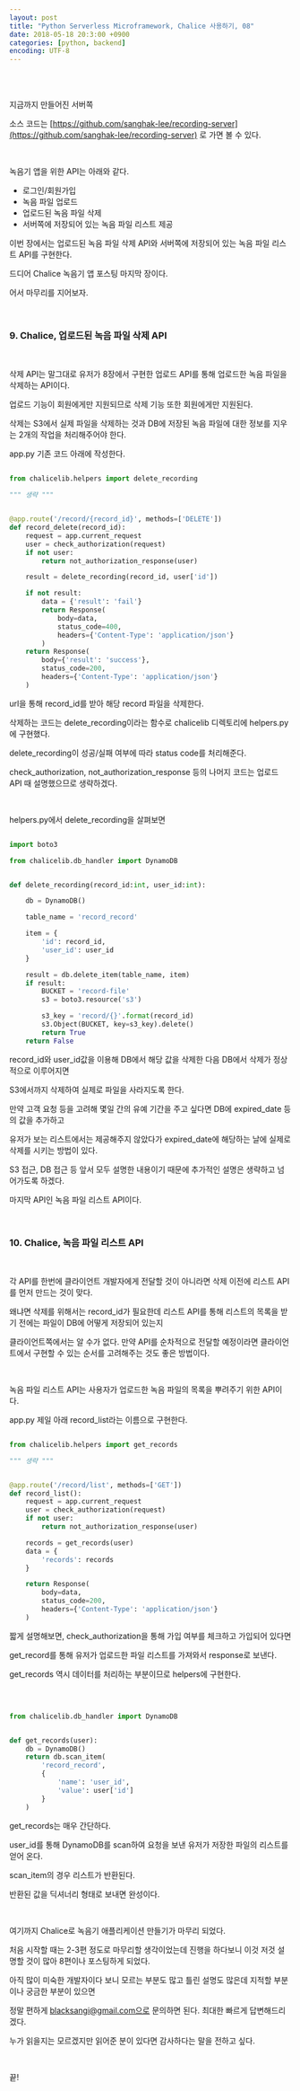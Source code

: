 ```yaml
---
layout: post
title: "Python Serverless Microframework, Chalice 사용하기, 08"
date: 2018-05-18 20:3:00 +0900
categories: [python, backend]
encoding: UTF-8
---
```


<br>
<br>

지금까지 만들어진 서버쪽 

소스 코드는 [https://github.com/sanghak-lee/recording-server](https://github.com/sanghak-lee/recording-server) 로 가면 볼 수 있다.

<br>

녹음기 앱을 위한 API는 아래와 같다. 

- 로그인/회원가입
- 녹음 파일 업로드 
- 업로드된 녹음 파일 삭제
- 서버쪽에 저장되어 있는 녹음 파일 리스트 제공

이번 장에서는 업로드된 녹음 파일 삭제 API와 서버쪽에 저장되어 있는 녹음 파일 리스트 API를 구현한다. 

드디어 Chalice 녹음기 앱 포스팅 마지막 장이다. 

어서 마무리를 지어보자.   

<br>


### 9. Chalice, 업로드된 녹음 파일 삭제 API

<br>

삭제 API는 말그대로 유저가 8장에서 구현한 업로드 API를 통해 업로드한 녹음 파일을 삭제하는 API이다. 

업로드 기능이 회원에게만 지원되므로 삭제 기능 또한 회원에게만 지원된다. 

삭제는 S3에서 실제 파일을 삭제하는 것과 DB에 저장된 녹음 파일에 대한 정보를 지우는 2개의 작업을 처리해주어야 한다. 

app.py 기존 코드 아래에 작성한다. 


```python

from chalicelib.helpers import delete_recording

""" 생략 """


@app.route('/record/{record_id}', methods=['DELETE'])
def record_delete(record_id):
    request = app.current_request
    user = check_authorization(request)
    if not user:
        return not_authorization_response(user)

    result = delete_recording(record_id, user['id'])

    if not result:
        data = {'result': 'fail'}
        return Response(
            body=data,
            status_code=400,
            headers={'Content-Type': 'application/json'}
        )    
    return Response(
        body={'result': 'success'},
        status_code=200,
        headers={'Content-Type': 'application/json'}
    )    


```

url을 통해 record_id를 받아 해당 record 파일을 삭제한다. 

삭제하는 코드는 delete_recording이라는 함수로 chalicelib 디렉토리에 helpers.py에 구현했다. 

delete_recording이 성공/실패 여부에 따라 status code를 처리해준다. 

check_authorization, not_authorization_response 등의 나머지 코드는 업로드 API 때 설명했으므로 생략하겠다. 

<br>

helpers.py에서 delete_recording을 살펴보면 


```python

import boto3

from chalicelib.db_handler import DynamoDB


def delete_recording(record_id:int, user_id:int):

    db = DynamoDB()

    table_name = 'record_record'

    item = {
        'id': record_id,
        'user_id': user_id
    }

    result = db.delete_item(table_name, item)
    if result:
        BUCKET = 'record-file'
        s3 = boto3.resource('s3')

        s3_key = 'record/{}'.format(record_id)
        s3.Object(BUCKET, key=s3_key).delete()
        return True
    return False 

```

record_id와 user_id값을 이용해 DB에서 해당 값을 삭제한 다음 DB에서 삭제가 정상적으로 이루어지면

S3에서까지 삭제하여 실제로 파일을 사라지도록 한다. 

만약 고객 요청 등을 고려해 몇일 간의 유예 기간을 주고 싶다면 DB에 expired_date 등의 값을 추가하고 

유저가 보는 리스트에서는 제공해주지 않았다가 expired_date에 해당하는 날에 실제로 삭제를 시키는 방법이 있다. 

S3 접근, DB 접근 등 앞서 모두 설명한 내용이기 때문에 추가적인 설명은 생략하고 넘어가도록 하겠다. 

마지막 API인 녹음 파일 리스트 API이다. 

<br>

### 10. Chalice, 녹음 파일 리스트 API 

<br>

각 API를 한번에 클라이언트 개발자에게 전달할 것이 아니라면 삭제 이전에 리스트 API를 먼저 만드는 것이 맞다.

왜냐면 삭제를 위해서는 record_id가 필요한데 리스트 API를 통해 리스트의 목록을 받기 전에는 파일이 DB에 어떻게 저장되어 있는지 

클라이언트쪽에서는 알 수가 없다. 만약 API를 순차적으로 전달할 예정이라면 클라이언트에서 구현할 수 있는 순서를 고려해주는 것도 좋은 방법이다.

<br>

녹음 파일 리스트 API는 사용자가 업로드한 녹음 파일의 목록을 뿌려주기 위한 API이다. 

app.py 제일 아래 record_list라는 이름으로 구현한다. 


```python

from chalicelib.helpers import get_records

""" 생략 """


@app.route('/record/list', methods=['GET'])
def record_list():
    request = app.current_request
    user = check_authorization(request)
    if not user:
        return not_authorization_response(user)

    records = get_records(user)
    data = {
        'records': records
    }

    return Response(
        body=data,
        status_code=200,
        headers={'Content-Type': 'application/json'}
    )


```

짧게 설명해보면, check_authorization을 통해 가입 여부를 체크하고 가입되어 있다면 

get_record를 통해 유저가 업로드한 파일 리스트를 가져와서 response로 보낸다. 

get_records 역시 데이터를 처리하는 부분이므로 helpers에 구현한다. 

<br>


```python

from chalicelib.db_handler import DynamoDB


def get_records(user):
    db = DynamoDB()
    return db.scan_item(
        'record_record',
        {
            'name': 'user_id',
            'value': user['id']
        }
    )

```

get_records는 매우 간단하다. 

user_id를 통해 DynamoDB를 scan하여 요청을 보낸 유저가 저장한 파일의 리스트를 얻어 온다. 

scan_item의 경우 리스트가 반환된다. 

반환된 값을 딕셔너리 형태로 보내면 완성이다. 

<br>

여기까지 Chalice로 녹음기 애플리케이션 만들기가 마무리 되었다. 

처음 시작할 때는 2-3편 정도로 마무리할 생각이었는데 진행을 하다보니 이것 저것 설명할 것이 많아 8편이나 포스팅하게 되었다. 

아직 많이 미숙한 개발자이다 보니 모르는 부분도 많고 틀린 설명도 많은데 지적할 부분이나 궁금한 부분이 있으면 

정말 편하게 blacksangi@gmail.com으로 문의하면 된다. 최대한 빠르게 답변해드리겠다. 

누가 읽을지는 모르겠지만 읽어준 분이 있다면 감사하다는 말을 전하고 싶다. 


<br>

끝!


<br>
<br>

